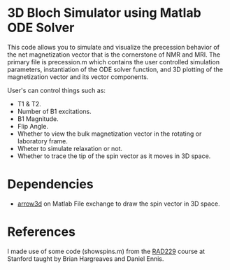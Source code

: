 # 3D Bloch Simulator using Matlab ODE Solver
This code allows you to simulate and visualize the precession behavior of the net magnetization vector that is the cornerstone of NMR and MRI. The primary file is precession.m which contains the user controlled simulation parameters, instantiation of the ODE solver function, and 3D plotting of the magnetization vector and its vector components. 

User's can control things such as:
- T1 & T2.
- Number of B1 excitations.
- B1 Magnitude.
- Flip Angle.
- Whether to view the bulk magnetization vector in the rotating or laboratory frame.
- Wheter to simulate relaxation or not.
- Whether to trace the tip of the spin vector as it moves in 3D space.

# Dependencies
- [arrow3d](https://www.mathworks.com/matlabcentral/fileexchange/71994-arrow-3d) on Matlab File exchange to draw the spin vector in 3D space.

# References
I made use of some code (showspins.m) from the [RAD229](https://web.stanford.edu/class/rad229/index.html) course at Stanford taught by Brian Hargreaves and Daniel Ennis.


